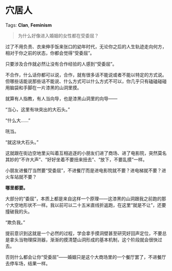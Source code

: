 # 穴居人

Tags: **Clan**, **Feminism**

> 为什么好像进入婚姻的女性都在受委屈？



过了不用负责、衣来伸手饭来张口的幼年时代，无论你之后的人生轨迹走向何方，相对于你之前的状态，你都会觉得“受委屈”。

只要涉及合作就必然让没有合作经验的人感到“受委屈”。

不合作，什么话你都可以说，合作，就有很多话不能说或者不能以特定的方式说。但哪些话能说那些话不能说、什么方式可以什么方式不可以，你几乎只有磕磕碰碰用脑袋和手脚在一片漆黑的山洞里摸。

就算有人指教，有人当向导，也是漆黑山洞里的向导——

“当心，这里有块突出的大石头。”

“什么大……” 

咣当。

“就这块大石头。”

这就跟在街边空地里尖叫着互相追逐的小朋友们进了商场、进了电影院，突然莫名其妙的“不许大声”、“好好坐着不要扭来扭去”、“放下，不要乱摸”一样。

小朋友进餐厅当然要“受委屈”，不进餐厅而是进电影院就不要？进电梯就不要？进火车站就不要？

**哪里都要。**

大部分的“委屈”，本质上都是来自这样一个原理——这漆黑的山洞跟我之前跑的那个大空地形状不一样。我以前可以二十五米直线折返跑，在这里“就是不让”，还要撞破我的头。

“欺负我。”

提前意识到这就是一个必然的过程，学会拿手摸洞壁甚至研究好回声定位，不要总是拿头当物理探测器，渐渐的摸清楚山洞形成的基本机制，这个阶段就会很快过去。

否则什么都会让你“受委屈”——婚姻只是这个大商场里的一个餐厅罢了，不进餐厅去停车场，结果一样。



